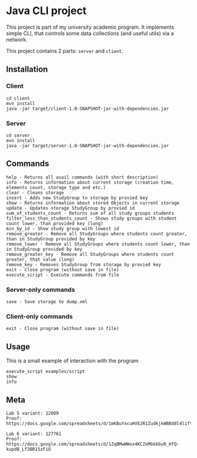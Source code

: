 # Java CLI project

This project is part of my university academic program.
It implements simple CLI, that controls some data collections (and useful utils) via a network.

This project contains 2 parts: `server` and `client`.

## Installation

### Client
```
cd client
mvn install
java -jar target/client-1.0-SNAPSHOT-jar-with-dependencies.jar
```

### Server
```
cd server
mvn install
java -jar target/server-1.0-SNAPSHOT-jar-with-dependencies.jar
```


## Commands

```
help - Returns all avail commands (with short description)
info - Returns information about current storage (creation time, elements count, storage type and etc.)
clear - Cleans storage
insert - Adds new StudyGroup to storage by provied key
show - Returns information about stored Objects in current storage
update - Updates storage StudyGroup by provied id
sum_of_students_count - Returns sum of all study groups students
filter_less_than_students_count - Shows study groups with student count lower, than provided key (long)
min_by_id - Show study group with lowest id
remove_greater - Remove all StudyGroups where students count greater, than in StudyGroup provided by key
remove_lower - Remove all StudyGroups where students count lower, than in StudyGroup provided by key
remove_greater_key - Remove all StudyGroups where students count greater, that value (long)
remove_key - Removes StudyGroup from storage by provied key
exit - Close program (without save in file)
execute_script - Execute commands from file
```

### Server-only commands

```
save - Save storage to dump.xml
```

### Client-only commands

```
exit - Close program (without save in file)
```

## Usage

This is a small example of interaction with the program

```
execute_script examples/script
show
info
```

## Meta
```
Lab 5 variant: 12009 
Proof: https://docs.google.com/spreadsheets/d/1mKBuYxcuHVE2R1ZudkjkWBBd8l4liftFLo1GhpxH46Q

Lab 6 variant: 127761
Proof: https://docs.google.com/spreadsheets/d/1ZqBMwWWox4KCZeMbkbbuR_HfQ-kupdB_Lf3BR15zFiU
```
